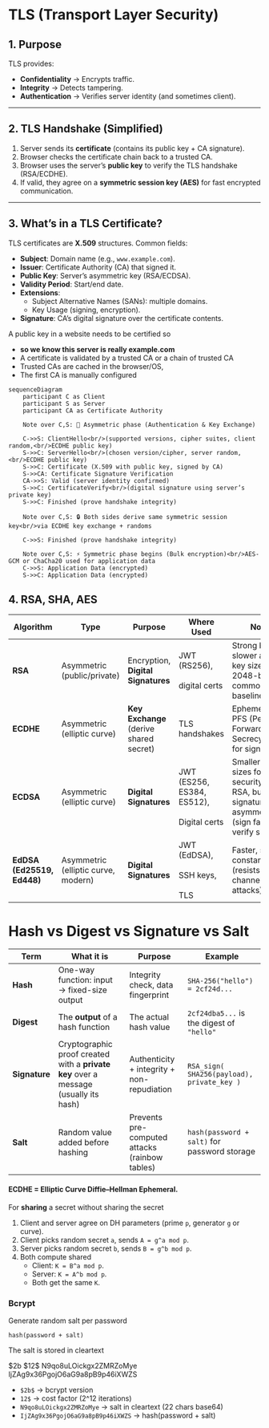 # TLS (Transport Layer Security)

## 1. Purpose
TLS provides:
- **Confidentiality** → Encrypts traffic.  
- **Integrity** → Detects tampering.  
- **Authentication** → Verifies server identity (and sometimes client).  

---


## 2. TLS Handshake (Simplified)

1. Server sends its **certificate** (contains its public key + CA signature).
2. Browser checks the certificate chain back to a trusted CA.
3. Browser uses the server’s **public key** to verify the TLS handshake (RSA/ECDHE).
4. If valid, they agree on a **symmetric session key (AES)** for fast encrypted communication.





---

## 3. What’s in a TLS Certificate?

TLS certificates are **X.509** structures. Common fields:
- **Subject**: Domain name (e.g., `www.example.com`).
- **Issuer**: Certificate Authority (CA) that signed it.
- **Public Key**: Server’s asymmetric key (RSA/ECDSA).
- **Validity Period**: Start/end date.
- **Extensions**:
  - Subject Alternative Names (SANs): multiple domains.
  - Key Usage (signing, encryption).
- **Signature**: CA’s digital signature over the certificate contents.

A public key in a website needs to be certified so
- **so we know this server is really example.com**
- A certificate is validated by a trusted CA or a chain of trusted CA
- Trusted CAs are cached in the browser/OS, 
- The first CA is manually configured 




```mermaid
sequenceDiagram
    participant C as Client
    participant S as Server
    participant CA as Certificate Authority

    Note over C,S: 🔑 Asymmetric phase (Authentication & Key Exchange)

    C->>S: ClientHello<br/>(supported versions, cipher suites, client random,<br/>ECDHE public key)
    S->>C: ServerHello<br/>(chosen version/cipher, server random,<br/>ECDHE public key)
    S->>C: Certificate (X.509 with public key, signed by CA)
    S->>CA: Certificate Signature Verification
    CA->>S: Valid (server identity confirmed)
    S->>C: CertificateVerify<br/>(digital signature using server’s private key)
    S->>C: Finished (prove handshake integrity)

    Note over C,S: 🔒 Both sides derive same symmetric session key<br/>via ECDHE key exchange + randoms

    C->>S: Finished (prove handshake integrity)

    Note over C,S: ⚡ Symmetric phase begins (Bulk encryption)<br/>AES-GCM or ChaCha20 used for application data
    C->>S: Application Data (encrypted)
    S->>C: Application Data (encrypted)
```



## 4. RSA, SHA, AES
| Algorithm                  | Type                                | Purpose                                 | Where Used                                       | Notes                                                                                                 |
| -------------------------- | ----------------------------------- | --------------------------------------- | ------------------------------------------------ | ----------------------------------------------------------------------------------------------------- |
| **RSA**                    | Asymmetric (public/private)         | Encryption, **Digital Signatures**      | JWT (RS256),<br><br>digital certs                | Strong but slower at large key sizes; 2048-bit common baseline                                        |
| **ECDHE**                  | Asymmetric (elliptic curve)         | **Key Exchange** (derive shared secret) | TLS handshakes                                   | Ephemeral = PFS (Perfect Forward Secrecy); not for signatures                                         |
| **ECDSA**                  | Asymmetric (elliptic curve)         | **Digital Signatures**                  | JWT (ES256, ES384, ES512), <br><br>Digital certs | Smaller key sizes for same security as RSA, but signature/verify asymmetry (sign fast, verify slower) |
| **EdDSA (Ed25519, Ed448)** | Asymmetric (elliptic curve, modern) | **Digital Signatures**                  | JWT (EdDSA), <br><br>SSH keys, <br><br>TLS       | Faster, simpler, constant-time (resists side-channel attacks)                                         |

# Hash vs Digest vs Signature vs Salt

|Term|What it is|Purpose|Example|
|---|---|---|---|
|**Hash**|One-way function: input → fixed-size output|Integrity check, data fingerprint|`SHA-256("hello") = 2cf24d...`|
|**Digest**|The **output** of a hash function|The actual hash value|`2cf24dba5...` is the digest of `"hello"`|
|**Signature**|Cryptographic proof created with a **private key** over a message (usually its hash)|Authenticity + integrity + non-repudiation|`RSA_sign( SHA256(payload), private_key )`|
|**Salt**|Random value added before hashing|Prevents pre-computed attacks (rainbow tables)|`hash(password + salt)` for password storage|

#### **ECDHE** = **Elliptic Curve Diffie–Hellman Ephemeral**. 

For **sharing** a secret  without sharing the secret

1. Client and server agree on DH parameters (prime `p`, generator `g` or curve).
2. Client picks random secret `a`, sends `A = g^a mod p`.
3. Server picks random secret `b`, sends `B = g^b mod p`.
4. Both compute shared
	- Client: `K = B^a mod p`.
	- Server: `K = A^b mod p`.
	- Both get the same `K`.

### Bcrypt

Generate random salt per password

`hash(password + salt)`

The salt is stored in cleartext

$2b \$12\$ N9qo8uLOickgx2ZMRZoMye IjZAg9x36PgojO6aG9a8pB9p46iXWZS
- `$2b$` → bcrypt version
- `12$` → cost factor (2^12 iterations)
- `N9qo8uLOickgx2ZMRZoMye` → salt in cleartext (22 chars base64)
- `IjZAg9x36PgojO6aG9a8pB9p46iXWZS` → hash(password + salt)